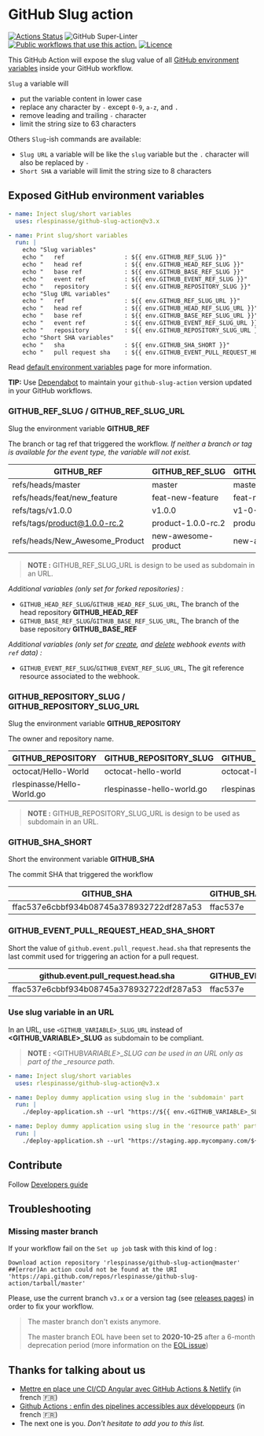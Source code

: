 # GitHub Slug action

[![Actions Status][1]][2]
![GitHub Super-Linter][13]
[![Public workflows that use this action.][8]][9]
[![Licence][11]][12]

This GitHub Action will expose the slug value of all [GitHub environment variables][10] inside your GitHub workflow.

`Slug` a variable will

- put the variable content in lower case
- replace any character by `-` except `0-9`, `a-z`, and `.`
- remove leading and trailing `-` character
- limit the string size to 63 characters

Others `Slug`-ish commands are available:

- `Slug URL` a variable will be like the `slug` variable but the `.` character will also be replaced by `-`
- `Short SHA` a variable will limit the string size to 8 characters

## Exposed GitHub environment variables

```yaml
- name: Inject slug/short variables
  uses: rlespinasse/github-slug-action@v3.x

- name: Print slug/short variables
  run: |
    echo "Slug variables"
    echo "   ref                 : ${{ env.GITHUB_REF_SLUG }}"
    echo "   head ref            : ${{ env.GITHUB_HEAD_REF_SLUG }}"
    echo "   base ref            : ${{ env.GITHUB_BASE_REF_SLUG }}"
    echo "   event ref           : ${{ env.GITHUB_EVENT_REF_SLUG }}"
    echo "   repository          : ${{ env.GITHUB_REPOSITORY_SLUG }}"
    echo "Slug URL variables"
    echo "   ref                 : ${{ env.GITHUB_REF_SLUG_URL }}"
    echo "   head ref            : ${{ env.GITHUB_HEAD_REF_SLUG_URL }}"
    echo "   base ref            : ${{ env.GITHUB_BASE_REF_SLUG_URL }}"
    echo "   event ref           : ${{ env.GITHUB_EVENT_REF_SLUG_URL }}"
    echo "   repository          : ${{ env.GITHUB_REPOSITORY_SLUG_URL }}"
    echo "Short SHA variables"
    echo "   sha                 : ${{ env.GITHUB_SHA_SHORT }}"
    echo "   pull request sha    : ${{ env.GITHUB_EVENT_PULL_REQUEST_HEAD_SHA_SHORT }}"
```

Read [default environment variables][3] page for more information.

**TIP:** Use [Dependabot][14] to maintain your `github-slug-action` version updated in your GitHub workflows.

### GITHUB_REF_SLUG / GITHUB_REF_SLUG_URL

Slug the environment variable **GITHUB_REF**

The branch or tag ref that triggered the workflow.
_If neither a branch or tag is available for the event type, the variable will not exist._

| GITHUB_REF                     | GITHUB_REF_SLUG     | GITHUB_REF_SLUG_URL |
| ------------------------------ | ------------------- | ------------------- |
| refs/heads/master              | master              | master              |
| refs/heads/feat/new_feature    | feat-new-feature    | feat-new-feature    |
| refs/tags/v1.0.0               | v1.0.0              | v1-0-0              |
| refs/tags/product@1.0.0-rc.2   | product-1.0.0-rc.2  | product-1-0-0-rc-2  |
| refs/heads/New_Awesome_Product | new-awesome-product | new-awesome-product |

> **NOTE :**
> GITHUB_REF_SLUG_URL is design to be used as subdomain in an URL.

_Additional variables (only set for forked repositories) :_

- `GITHUB_HEAD_REF_SLUG`/`GITHUB_HEAD_REF_SLUG_URL`, The branch of the head repository **GITHUB_HEAD_REF**
- `GITHUB_BASE_REF_SLUG`/`GITHUB_BASE_REF_SLUG_URL`, The branch of the base repository **GITHUB_BASE_REF**

_Additional variables (only set for [create][4], and [delete][5] webhook events with `ref` data) :_

- `GITHUB_EVENT_REF_SLUG`/`GITHUB_EVENT_REF_SLUG_URL`, The git reference resource associated to the webhook.

### GITHUB_REPOSITORY_SLUG / GITHUB_REPOSITORY_SLUG_URL

Slug the environment variable **GITHUB_REPOSITORY**

The owner and repository name.

| GITHUB_REPOSITORY          | GITHUB_REPOSITORY_SLUG     | GITHUB_REPOSITORY_SLUG_URL |
| -------------------------- | -------------------------- | -------------------------- |
| octocat/Hello-World        | octocat-hello-world        | octocat-hello-world        |
| rlespinasse/Hello-World.go | rlespinasse-hello-world.go | rlespinasse-hello-world-go |

> **NOTE :**
> GITHUB_REPOSITORY_SLUG_URL is design to be used as subdomain in an URL.

### GITHUB_SHA_SHORT

Short the environment variable **GITHUB_SHA**

The commit SHA that triggered the workflow

| GITHUB_SHA                               | GITHUB_SHA_SHORT |
| ---------------------------------------- | ---------------- |
| ffac537e6cbbf934b08745a378932722df287a53 | ffac537e         |

### GITHUB_EVENT_PULL_REQUEST_HEAD_SHA_SHORT

Short the value of `github.event.pull_request.head.sha` that represents the last commit
used for triggering an action for a pull request.

| github.event.pull_request.head.sha       | GITHUB_EVENT_PULL_REQUEST_HEAD_SHA_SHORT |
| ---------------------------------------- | ---------------------------------------- |
| ffac537e6cbbf934b08745a378932722df287a53 | ffac537e                                 |

### Use slug variable in an URL

In an URL, use `<GITHUB_VARIABLE>_SLUG_URL` instead of **<GITHUB_VARIABLE>\_SLUG** as subdomain to be compliant.

> **NOTE :**
> <GITHUB*VARIABLE>\_SLUG can be used in an URL only as part of the \_resource path*.

```yaml
- name: Inject slug/short variables
  uses: rlespinasse/github-slug-action@v3.x

- name: Deploy dummy application using slug in the 'subdomain' part
  run: |
    ./deploy-application.sh --url "https://${{ env.<GITHUB_VARIABLE>_SLUG_URL }}.staging.app.mycompany.com"

- name: Deploy dummy application using slug in the 'resource path' part
  run: |
    ./deploy-application.sh --url "https://staging.app.mycompany.com/${{ env.<GITHUB_VARIABLE>_SLUG }}"
```

## Contribute

Follow [Developers guide](DEVELOPERS.md)

## Troubleshooting

### Missing master branch

If your workflow fail on the `Set up job` task with this kind of log :

```text
Download action repository 'rlespinasse/github-slug-action@master'
##[error]An action could not be found at the URI 'https://api.github.com/repos/rlespinasse/github-slug-action/tarball/master'
```

Please, use the current branch `v3.x` or a version tag (see [releases pages][6]) in order to fix your workflow.

> The master branch don't exists anymore.
>
> The master branch EOL have been set to **2020-10-25** after a 6-month deprecation period (more information on the [EOL issue][7])

## Thanks for talking about us

- [Mettre en place une CI/CD Angular avec GitHub Actions & Netlify][15] (in french :fr:)
- [Github Actions : enfin des pipelines accessibles aux développeurs][16] (in french :fr:)
- The next one is you. _Don't hesitate to add you to this list._

[1]: https://github.com/rlespinasse/github-slug-action/workflows/Build/badge.svg
[2]: https://github.com/rlespinasse/github-slug-action/actions
[3]: https://help.github.com/en/actions/configuring-and-managing-workflows/using-environment-variables#default-environment-variables
[4]: https://docs.github.com/en/developers/webhooks-and-events/webhook-events-and-payloads#create
[5]: https://docs.github.com/en/developers/webhooks-and-events/webhook-events-and-payloads#delete
[6]: https://github.com/rlespinasse/github-slug-action/releases
[7]: https://github.com/rlespinasse/github-slug-action/issues/15
[8]: https://img.shields.io/endpoint?url=https%3A%2F%2Fapi-git-master.endbug.vercel.app%2Fapi%2Fgithub-actions%2Fused-by%3Faction%3Drlespinasse%2Fgithub-slug-action%26badge%3Dtrue
[9]: https://github.com/search?o=desc&q=rlespinasse/github-slug-action+path%3A.github%2Fworkflows+language%3AYAML&s=&type=Code
[10]: https://docs.github.com/en/free-pro-team@latest/actions/reference/environment-variables#default-environment-variables
[11]: https://img.shields.io/github/license/rlespinasse/github-slug-action
[12]: https://github.com/rlespinasse/github-slug-action/blob/v3.x/LICENSE
[13]: https://github.com/rlespinasse/github-slug-action/workflows/Lint/badge.svg
[14]: https://docs.github.com/en/free-pro-team@latest/github/administering-a-repository/keeping-your-actions-up-to-date-with-github-dependabot
[15]: https://esensconsulting.medium.com/mettre-en-place-une-ci-cd-angular-avec-github-actions-netlify-ca0b59b99ed8
[16]: https://www.youtube.com/watch?v=RHnTJBwcE98
